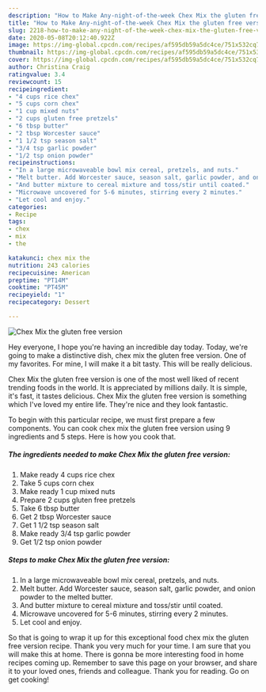 ```yaml
---
description: "How to Make Any-night-of-the-week Chex Mix the gluten free version"
title: "How to Make Any-night-of-the-week Chex Mix the gluten free version"
slug: 2218-how-to-make-any-night-of-the-week-chex-mix-the-gluten-free-version
date: 2020-05-08T20:12:40.922Z
image: https://img-global.cpcdn.com/recipes/af595db59a5dc4ce/751x532cq70/chex-mix-the-gluten-free-version-recipe-main-photo.jpg
thumbnail: https://img-global.cpcdn.com/recipes/af595db59a5dc4ce/751x532cq70/chex-mix-the-gluten-free-version-recipe-main-photo.jpg
cover: https://img-global.cpcdn.com/recipes/af595db59a5dc4ce/751x532cq70/chex-mix-the-gluten-free-version-recipe-main-photo.jpg
author: Christina Craig
ratingvalue: 3.4
reviewcount: 15
recipeingredient:
- "4 cups rice chex"
- "5 cups corn chex"
- "1 cup mixed nuts"
- "2 cups gluten free pretzels"
- "6 tbsp butter"
- "2 tbsp Worcester sauce"
- "1 1/2 tsp season salt"
- "3/4 tsp garlic powder"
- "1/2 tsp onion powder"
recipeinstructions:
- "In a large microwaveable bowl mix cereal, pretzels, and nuts."
- "Melt butter. Add Worcester sauce, season salt, garlic powder, and onion powder to the melted butter."
- "And butter mixture to cereal mixture and toss/stir until coated."
- "Microwave uncovered for 5-6 minutes, stirring every 2 minutes."
- "Let cool and enjoy."
categories:
- Recipe
tags:
- chex
- mix
- the

katakunci: chex mix the 
nutrition: 243 calories
recipecuisine: American
preptime: "PT14M"
cooktime: "PT45M"
recipeyield: "1"
recipecategory: Dessert

---
```



![Chex Mix the gluten free version](https://img-global.cpcdn.com/recipes/af595db59a5dc4ce/751x532cq70/chex-mix-the-gluten-free-version-recipe-main-photo.jpg)

Hey everyone, I hope you're having an incredible day today. Today, we're going to make a distinctive dish, chex mix the gluten free version. One of my favorites. For mine, I will make it a bit tasty. This will be really delicious.



Chex Mix the gluten free version is one of the most well liked of recent trending foods in the world. It is appreciated by millions daily. It is simple, it's fast, it tastes delicious. Chex Mix the gluten free version is something which I've loved my entire life. They're nice and they look fantastic.


To begin with this particular recipe, we must first prepare a few components. You can cook chex mix the gluten free version using 9 ingredients and 5 steps. Here is how you cook that.

<!--inarticleads1-->

##### The ingredients needed to make Chex Mix the gluten free version:

1. Make ready 4 cups rice chex
1. Take 5 cups corn chex
1. Make ready 1 cup mixed nuts
1. Prepare 2 cups gluten free pretzels
1. Take 6 tbsp butter
1. Get 2 tbsp Worcester sauce
1. Get 1 1/2 tsp season salt
1. Make ready 3/4 tsp garlic powder
1. Get 1/2 tsp onion powder




<!--inarticleads2-->

##### Steps to make Chex Mix the gluten free version:

1. In a large microwaveable bowl mix cereal, pretzels, and nuts.
1. Melt butter. Add Worcester sauce, season salt, garlic powder, and onion powder to the melted butter.
1. And butter mixture to cereal mixture and toss/stir until coated.
1. Microwave uncovered for 5-6 minutes, stirring every 2 minutes.
1. Let cool and enjoy.




So that is going to wrap it up for this exceptional food chex mix the gluten free version recipe. Thank you very much for your time. I am sure that you will make this at home. There is gonna be more interesting food in home recipes coming up. Remember to save this page on your browser, and share it to your loved ones, friends and colleague. Thank you for reading. Go on get cooking!
